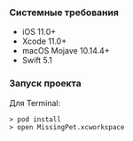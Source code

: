 ### Системные требования
- iOS 11.0+
- Xcode 11.0+
- macOS Mojave 10.14.4+
- Swift 5.1

### Запуск проекта 
Для Terminal:
````
> pod install
> open MissingPet.xcworkspace
````
